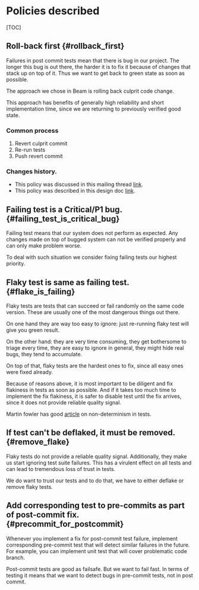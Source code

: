 # Policies described

[TOC]

<!--*
# Document freshness: For more information, see go/fresh-source.
freshness: { owner: 'migryz' reviewed: '2018-07-16' }
*-->

## Roll-back first {#rollback_first}

<!--*
# Document freshness: For more information, see go/fresh-source.
freshness: { owner: 'migryz' reviewed: '2018-07-11' }
*-->

Failures in post commit tests mean that there is bug in our project. The longer
this bug is out there, the harder it is to fix it because of changes that stack
up on top of it. Thus we want to get back to green state as soon as possible.

The approach we chose in Beam is rolling back culprit code change.

This approach has benefits of generally high reliability and short
implementation time, since we are returning to previously verified good state.

### Common process

1.  Revert culprit commit
1.  Re-run tests
1.  Push revert commit

### Changes history.

*   This policy was discussed in this mailing thread
    [link](https://lists.apache.org/thread.html/3bb4aa777751da2e2d7e22666aa6a2e18ae31891cb09d91718b75e74@%3Cdev.beam.apache.org%3E).
*   This policy was described in this design doc
    [link](https://docs.google.com/document/d/1sczGwnCvdHiboVajGVdnZL0rfnr7ViXXAebBAf_uQME/edit).

## Failing test is a Critical/P1 bug. {#failing_test_is_critical_bug}

Failing test means that our system does not perform as expected. Any changes
made on top of bugged system can not be verified properly and can only make
problem worse.

To deal with such situation we consider fixing failing tests our highest
priority.

## Flaky test is same as failing test. {#flake_is_failing}

<!--*
# Document freshness: For more information, see go/fresh-source.
freshness: { owner: 'migryz' reviewed: '2018-07-11' }
*-->

Flaky tests are tests that can succeed or fail randomly on the same code
version. These are usually one of the most dangerous things out there.

On one hand they are way too easy to ignore: just re-running flaky test will
give you green result.

On the other hand: they are very time consuming, they get bothersome to triage
every time, they are easy to ignore in general, they might hide real bugs, they
tend to accumulate.

On top of that, flaky tests are the hardest ones to fix, since all easy ones
were fixed already.

Because of reasons above, it is most important to be diligent and fix flakiness
in tests as soon as possible. And if it takes too much time to implement the fix
flakiness, it is safer to disable test until the fix arrives, since it does not
provide reliable quality signal.

Martin fowler has good
[article](https://martinfowler.com/articles/nonDeterminism.html) on
non-determinism in tests.

## If test can't be deflaked, it must be removed. {#remove_flake}

Flaky tests do not provide a reliable quality signal. Additionally, they make us
start ignoring test suite failures. This has a virulent effect on all tests and
can lead to tremendous loss of trust in tests.

We do want to trust our tests and to do that, we have to either deflake or
remove flaky tests.

## Add corresponding test to pre-commits as part of post-commit fix. {#precommit_for_postcommit}

Whenever you implement a fix for post-commit test failure, implement
corresponding pre-commit test that will detect similar failures in the future.
For example, you can implement unit test that will cover problematic code
branch.

Post-commit tests are good as failsafe. But we want to fail fast. In terms of
testing it means that we want to detect bugs in pre-commit tests, not in post
commit.
